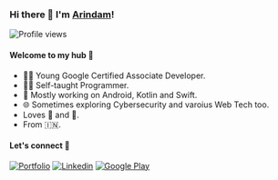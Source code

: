 ### Hi there 👋 I'm [Arindam](https://arindamxd.github.io/)!
![Profile views](https://komarev.com/ghpvc/?username=arindamxd&label=PROFILE+VIEWS&style=for-the-badge&color=green)


#### Welcome to my hub :gem:

- 👨‍🎓 Young Google Certified Associate Developer.
- 👨‍💻 Self-taught Programmer.
- 📱 Mostly working on Android, Kotlin and Swift.
- 🌐 Sometimes exploring Cybersecurity and varoius Web Tech too.
- Loves 🎵 and :camera_flash:.
- From 🇮🇳.


#### Let's connect 🔗

[![Portfolio](https://img.shields.io/badge/-portfolio-gray?style=for-the-badge&logo=Google-Chrome&logoColor=white)](https://arindamxd.github.io/)
[![Linkedin](https://img.shields.io/badge/-linkedin-blue?style=for-the-badge&logo=Linkedin)](https://www.linkedin.com/in/arindamxd/)
[![Google Play](https://img.shields.io/badge/-playstore-dardgreen?style=for-the-badge&logo=Google-Play)](https://play.google.com/store/apps/dev?id=8427782270571014251)
